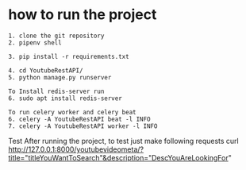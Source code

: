 # how to run the project

```
1. clone the git repository
2. pipenv shell
```
```
3. pip install -r requirements.txt
```
```
4. cd YoutubeRestAPI/
5. python manage.py runserver
```

```
To Install redis-server run
6. sudo apt install redis-server
```

```
To run celery worker and celery beat
6. celery -A YoutubeRestAPI beat -l INFO
7. celery -A YoutubeRestAPI worker -l INFO
```

Test
After running the project, to test just make following requests
curl http://127.0.0.1:8000/youtubevideometa/?title="titleYouWantToSearch"&description="DescYouAreLookingFor"
